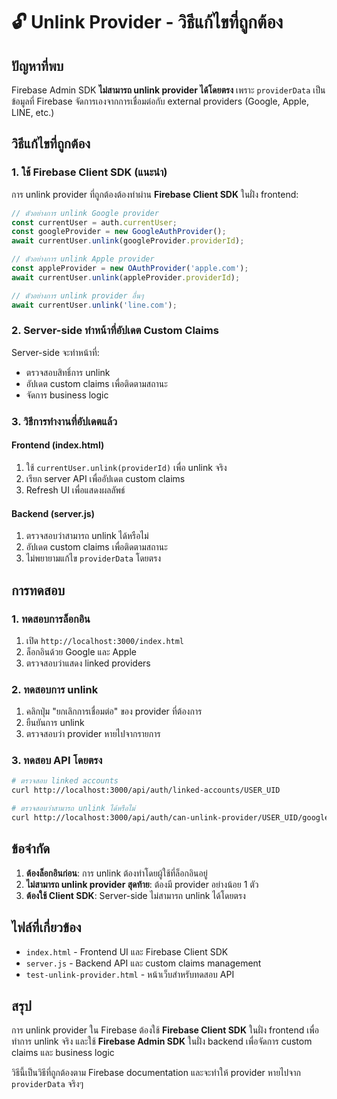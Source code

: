 # 🔓 Unlink Provider - วิธีแก้ไขที่ถูกต้อง

## ปัญหาที่พบ

Firebase Admin SDK **ไม่สามารถ unlink provider ได้โดยตรง** เพราะ `providerData` เป็นข้อมูลที่ Firebase จัดการเองจากการเชื่อมต่อกับ external providers (Google, Apple, LINE, etc.)

## วิธีแก้ไขที่ถูกต้อง

### 1. ใช้ Firebase Client SDK (แนะนำ)

การ unlink provider ที่ถูกต้องต้องทำผ่าน **Firebase Client SDK** ในฝั่ง frontend:

```javascript
// ตัวอย่างการ unlink Google provider
const currentUser = auth.currentUser;
const googleProvider = new GoogleAuthProvider();
await currentUser.unlink(googleProvider.providerId);

// ตัวอย่างการ unlink Apple provider  
const appleProvider = new OAuthProvider('apple.com');
await currentUser.unlink(appleProvider.providerId);

// ตัวอย่างการ unlink provider อื่นๆ
await currentUser.unlink('line.com');
```

### 2. Server-side ทำหน้าที่อัปเดต Custom Claims

Server-side จะทำหน้าที่:
- ตรวจสอบสิทธิ์การ unlink
- อัปเดต custom claims เพื่อติดตามสถานะ
- จัดการ business logic

### 3. วิธีการทำงานที่อัปเดตแล้ว

#### Frontend (index.html)
1. ใช้ `currentUser.unlink(providerId)` เพื่อ unlink จริง
2. เรียก server API เพื่ออัปเดต custom claims
3. Refresh UI เพื่อแสดงผลลัพธ์

#### Backend (server.js)
1. ตรวจสอบว่าสามารถ unlink ได้หรือไม่
2. อัปเดต custom claims เพื่อติดตามสถานะ
3. ไม่พยายามแก้ไข `providerData` โดยตรง

## การทดสอบ

### 1. ทดสอบการล็อกอิน
1. เปิด `http://localhost:3000/index.html`
2. ล็อกอินด้วย Google และ Apple
3. ตรวจสอบว่าแสดง linked providers

### 2. ทดสอบการ unlink
1. คลิกปุ่ม "ยกเลิกการเชื่อมต่อ" ของ provider ที่ต้องการ
2. ยืนยันการ unlink
3. ตรวจสอบว่า provider หายไปจากรายการ

### 3. ทดสอบ API โดยตรง
```bash
# ตรวจสอบ linked accounts
curl http://localhost:3000/api/auth/linked-accounts/USER_UID

# ตรวจสอบว่าสามารถ unlink ได้หรือไม่
curl http://localhost:3000/api/auth/can-unlink-provider/USER_UID/google.com
```

## ข้อจำกัด

1. **ต้องล็อกอินก่อน**: การ unlink ต้องทำโดยผู้ใช้ที่ล็อกอินอยู่
2. **ไม่สามารถ unlink provider สุดท้าย**: ต้องมี provider อย่างน้อย 1 ตัว
3. **ต้องใช้ Client SDK**: Server-side ไม่สามารถ unlink ได้โดยตรง

## ไฟล์ที่เกี่ยวข้อง

- `index.html` - Frontend UI และ Firebase Client SDK
- `server.js` - Backend API และ custom claims management
- `test-unlink-provider.html` - หน้าเว็บสำหรับทดสอบ API

## สรุป

การ unlink provider ใน Firebase ต้องใช้ **Firebase Client SDK** ในฝั่ง frontend เพื่อทำการ unlink จริง และใช้ **Firebase Admin SDK** ในฝั่ง backend เพื่อจัดการ custom claims และ business logic

วิธีนี้เป็นวิธีที่ถูกต้องตาม Firebase documentation และจะทำให้ provider หายไปจาก `providerData` จริงๆ

